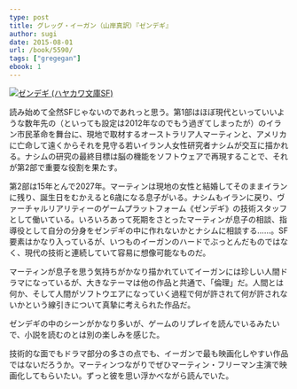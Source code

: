 ```yaml
---
type: post
title: グレッグ・イーガン（山岸真訳）『ゼンデギ』
author: sugi
date: 2015-08-01
url: /book/5590/
tags: ["gregegan"]
ebook: 1
---
```

<a href="http://www.amazon.co.jp/exec/obidos/ASIN/4150120145/chezsugi-22/ref=nosim/" onclick="_gaq.push(['_trackEvent', 'outbound-article', 'http://www.amazon.co.jp/exec/obidos/ASIN/4150120145/chezsugi-22/ref=nosim/', '']);" name="amazletlink" target="_blank"><img src="http://i0.wp.com/ecx.images-amazon.com/images/I/51g31thgSrL.jpg?w=660" alt="ゼンデギ (ハヤカワ文庫SF)" class="alignleft"  data-recalc-dims="1" /></a>

読み始めて全然SFじゃないのであれっと思う。第1部はほぼ現代といっていいような数年先の（といっても設定は2012年なのでもう過ぎてしまったが）のイラン市民革命を舞台に、現地で取材するオーストラリア人マーティンと、アメリカに亡命して遠くからそれを見守る若いイラン人女性研究者ナシムが交互に描かれる。ナシムの研究の最終目標は脳の機能をソフトウェアで再現することで、それが第2部で重要な役割を果たす。

第2部は15年とんで2027年。マーティンは現地の女性と結婚してそのままイランに残り、誕生日をむかえると6歳になる息子がいる。ナシムもイランに戻り、ヴァーチャルリアリティーのゲームプラットフォーム《ゼンデギ》の技術スタッフとして働いている。いろいろあって死期をさとったマーティンが息子の相談、指導役として自分の分身をゼンデギの中に作れないかとナシムに相談する……。SF要素はかなり入っているが、いつものイーガンのハードでぶっとんだものではなく、現代の技術と連続していて容易に想像可能なものだ。

マーティンが息子を思う気持ちがかなり描かれていてイーガンには珍しい人間ドラマになっているが、大きなテーマは他の作品と共通で、「倫理」だ。人間とは何か、そして人間がソフトウエアになっていく過程で何が許されて何が許されないかという線引きについて真摯に考えられた作品だ。

ゼンデギの中のシーンがかなり多いが、ゲームのリプレイを読んでいるみたいで、小説を読むのとは別の楽しみを感じた。

技術的な面でもドラマ部分の多さの点でも、イーガンで最も映画化しやすい作品ではないだろうか。マーティンつながりでぜひマーティン・フリーマン主演で映画化してもらいたい。ずっと彼を思い浮かべながら読んでいた。
